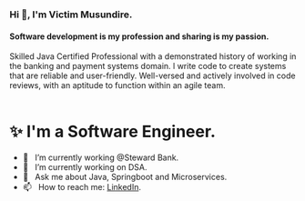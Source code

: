 ### Hi 👋, I'm Victim Musundire.

#### Software development is my profession and sharing is my passion.

Skilled Java Certified Professional with a demonstrated history of working in the banking and payment systems domain. l write code to create systems that are reliable and user-friendly. Well-versed and actively involved in code reviews, with an aptitude to function within an agile team.
<br/>
<br/>

# ✨  I'm a Software Engineer.

- 🔭 &nbsp; I’m currently working @Steward Bank.
- 🌱 &nbsp; I’m currently working on DSA. 
- 💬 &nbsp; Ask me about Java, Springboot and Microservices.
- 📫 &nbsp; How to reach me: [LinkedIn](https://www.linkedin.com/in/victim-musundire).


